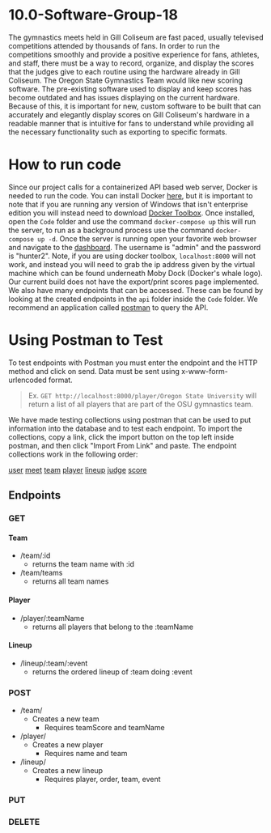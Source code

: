 # 10.0-Software-Group-18

The gymnastics meets held in Gill Coliseum are fast paced, usually televised competitions attended by thousands of fans. In order to run the competitions smoothly and provide a positive experience for fans, athletes, and staff, there must be a way to record, organize, and display the scores that the judges give to each routine using the hardware already in Gill Coliseum. The Oregon State Gymnastics Team would like new scoring software. The pre-existing software used to display and keep scores has become outdated and has issues displaying on the current hardware. Because of this, it is important for new, custom software to be built that can accurately and elegantly display scores on Gill Coliseum's hardware in a readable manner that is intuitive for fans to understand while providing all the necessary functionality such as exporting to specific formats.

# How to run code
Since our project calls for a containerized API based web server, Docker is needed to run the code. You can install Docker [here](https://www.docker.com/products/docker-desktop), but it is important to note that if you are running any version of Windows that isn't enterprise edition you will instead need to download [Docker Toolbox](https://docs.docker.com/toolbox/toolbox_install_windows/). Once installed, open the `Code` folder and use the command `docker-compose up` this will run the server, to run as a background process use the command `docker-compose up -d`. Once the server is running open your favorite web browser and navigate to the [dashboard](http://localhost:8000/dashboard). The username is "admin" and the password is "hunter2". Note, if you are using docker toolbox, `localhost:8000` will not work, and instead you will need to grab the ip address given by the virtual machine which can be found underneath Moby Dock (Docker's whale logo). Our current build does not have the export/print scores page implemented. We also have many endpoints that can be accessed. These can be found by looking at the created endpoints in the  `api` folder inside the `Code` folder. We recommend an application called [postman](https://www.getpostman.com/) to query the API.

# Using Postman to Test

To test endpoints with Postman you must enter the endpoint and the HTTP method and click on send. Data must be sent using x-www-form-urlencoded format.
> Ex. `GET http://localhost:8000/player/Oregon State University` will return a list of all players that are part of
> the OSU gymnastics team.

We have made testing collections using postman that can be used to put information into the database and to test each endpoint. To import the collections, copy a link, click the import button on the top left inside postman, and then click "Import From Link" and paste. The endpoint collections work in the following order:

[user](https://www.getpostman.com/collections/907ee91d4b8a480cd003)
[meet](https://www.getpostman.com/collections/e05bb701069ae02f29bd)
[team](https://www.getpostman.com/collections/c94987c1e28eb1be8e7c)
[player](https://www.getpostman.com/collections/e41b099f59f0e34a952a)
[lineup](https://www.getpostman.com/collections/0f108af1690f5aed8075)
[judge](https://www.getpostman.com/collections/14cd4b6e1a5d9ce5af1c)
[score](https://www.getpostman.com/collections/ec25c002dad37ff19870)

## Endpoints
### GET
#### Team
  * /team/:id
    * returns the team name with :id
  * /team/teams
    * returns all team names
#### Player
  * /player/:teamName
    * returns all players that belong to the :teamName
#### Lineup
  * /lineup/:team/:event
    * returns the ordered lineup of :team doing :event
### POST
  * /team/
    * Creates a new team
      * Requires teamScore and teamName
  * /player/
    * Creates a new player
      * Requires name and team
  * /lineup/
    * Creates a new lineup
      * Requires player, order, team, event
### PUT
### DELETE
